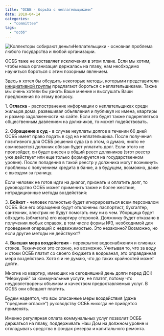 ```yaml
---
title: "ОСББ - борьба с неплательщиками"
date: 2010-04-14
categories: 
  - "committee"
tags: 
  - "осбб"
---
```


![Коллекторы собирают деньги](http://shevchenko4a.brovary.org/wp-content/uploads/2010/04/Палач_у_экспозиции_орудий_пыток.jpg "Коллекторы собирают деньги")Неплательщики - основная проблема любого государства и любой организации.

ОСББ таже не составляет исключения в этом плане. Если мы хотим, чтобы наша организация держалась на плаву, нам необходимо научиться бороться с этим позорным явлением.

Здесь я хотел бы обсудить некоторые методы, которыми представители [инициативной группы](http://shevchenko4a.brovary.org/osbb-sozdanie-initsiativnoy-gruppy/) предлагают бороться с неплательщиками. Также мы очень хотели бы узнать Ваше мнение и выслушать Ваши предложения по этому вопросу.

1\. **Огласка** \- распостранение информации о неплательщиках среди жильцов дома, развешивая объявления и публикуя их имена, квартиры и размер задолженности на сайте. Если это будет также подкрепляться общественным давлением на должников, то может подействовать.

2\. **Обращение в суд** \- в случае неуплаты долгов в течении 60 дней ОСББ имеет право подать в суд на неплательщика. После получения позитивного для ОСББ решения суда (а в этом, я думаю, никто не сомневается) должник обязан будет уплатить долг. Если этого не произойдет, он будет внесен в общий реест должников (этот реестр уже действует или еще только формируется на государственном уровне). После попадения в такой реестр у должника могут возникнуть проблемы с получением кредита в банке, а в будущем, возможно, даже с выездом за границу. <!--more-->

Если человек не готов идти на диалог, признать и оплатить долг, то руководство ОСББ может применить также и более жесткие, нетрадиционные методы воздействия:

3\. **Бойкот** \- человек полностью будет игнорироваться всем персоналом ОСББ. Все его обращения будут отклонены: паспортист, бухгалтер, сантехник, электрик не будут помогать ему ни в чем. Уборщица будет обходить (обметать) его квартиру стороной. Должнику будет отказано в получении любых справок, в том числе формы №3, необходимой для проведения операций с недвижимостью. Это незаконно? Возможно, но если другие методы не действуют?

4\. **Высшая мера воздействия** \- перекрытие водоснабжения и сливных стоков. Технически это сложно, но возможно. Учитывая то, что за воду и стоки ОСББ платит со своего бюджета в водоканал, это оправданная мера воздействия. Хотя я и не думаю, что до таких крайностей может дойти.

Многие из квартир, имеющих на сегодняшний день долги перед ДСК "Меркурий" за коммунальные услуги, не платят, потому что неудовлетворены объемом и качеством предоставляемых услуг. В ОСББ они обещают платить.

Будем надеятся, что всы описанные меры воздействия (даже "предание огласке") руководству ОСББ никогда не прийдется применять.

Именно регулярная оплата коммунальных услуг позволит ОСББ держаться на плаву, поддерживать Наш Дом на должном уровне и откладывать средства в фондах резерва и капитального ремонта.
